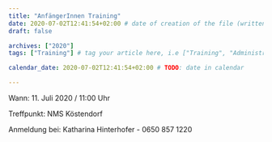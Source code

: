 ```yaml
---
title: "AnfängerInnen Training"
date: 2020-07-02T12:41:54+02:00 # date of creation of the file (written)
draft: false

archives: ["2020"]
tags: ["Training"] # tag your article here, i.e ["Training", "Administratives"]

calendar_date: 2020-07-02T12:41:54+02:00 # TODO: date in calendar

---
```


Wann: 11. Juli 2020 / 11:00 Uhr

Treffpunkt: NMS Köstendorf

Anmeldung bei: Katharina Hinterhofer - 0650 857 1220

<!--more-->

